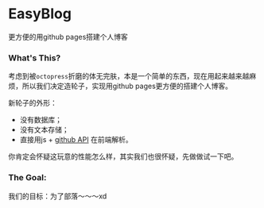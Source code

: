 # EasyBlog


更方便的用github pages搭建个人博客

### What's This?

考虑到被`octopress`折磨的体无完肤，本是一个简单的东西，现在用起来越来越麻烦，所以我们决定造轮子，实现用github pages更方便的搭建个人博客。

新轮子的外形：
- 没有数据库；
- 没有文本存储；
- 直接用js + [github API](http://developer.github.com/v3/) 在前端解析。

你肯定会怀疑这玩意的性能怎么样，其实我们也很怀疑，先做做试一下吧。


### The Goal:

我们的目标：为了部落～～～xd
